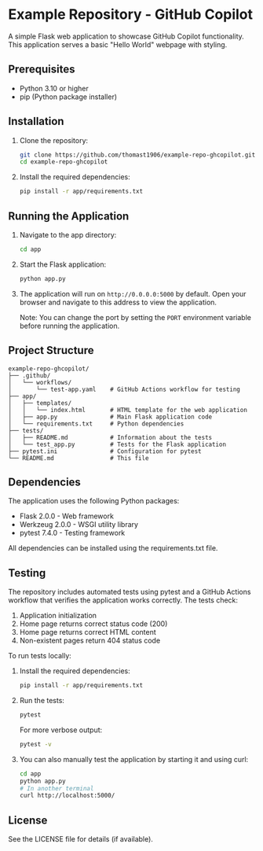 # Example Repository - GitHub Copilot

A simple Flask web application to showcase GitHub Copilot functionality. This application serves a basic "Hello World" webpage with styling.

## Prerequisites

- Python 3.10 or higher
- pip (Python package installer)

## Installation

1. Clone the repository:
   ```bash
   git clone https://github.com/thomast1906/example-repo-ghcopilot.git
   cd example-repo-ghcopilot
   ```

2. Install the required dependencies:
   ```bash
   pip install -r app/requirements.txt
   ```

## Running the Application

1. Navigate to the app directory:
   ```bash
   cd app
   ```

2. Start the Flask application:
   ```bash
   python app.py
   ```

3. The application will run on `http://0.0.0.0:5000` by default. Open your browser and navigate to this address to view the application.

   Note: You can change the port by setting the `PORT` environment variable before running the application.

## Project Structure

```
example-repo-ghcopilot/
├── .github/
│   └── workflows/
│       └── test-app.yaml    # GitHub Actions workflow for testing
├── app/
│   ├── templates/
│   │   └── index.html       # HTML template for the web application
│   ├── app.py               # Main Flask application code
│   └── requirements.txt     # Python dependencies
├── tests/
│   ├── README.md            # Information about the tests
│   └── test_app.py          # Tests for the Flask application
├── pytest.ini               # Configuration for pytest
└── README.md                # This file
```

## Dependencies

The application uses the following Python packages:
- Flask 2.0.0 - Web framework
- Werkzeug 2.0.0 - WSGI utility library
- pytest 7.4.0 - Testing framework

All dependencies can be installed using the requirements.txt file.

## Testing

The repository includes automated tests using pytest and a GitHub Actions workflow that verifies the application works correctly. The tests check:

1. Application initialization
2. Home page returns correct status code (200)
3. Home page returns correct HTML content
4. Non-existent pages return 404 status code

To run tests locally:

1. Install the required dependencies:
   ```bash
   pip install -r app/requirements.txt
   ```

2. Run the tests:
   ```bash
   pytest
   ```
   
   For more verbose output:
   ```bash
   pytest -v
   ```

3. You can also manually test the application by starting it and using curl:
   ```bash
   cd app
   python app.py
   # In another terminal
   curl http://localhost:5000/
   ```

## License

See the LICENSE file for details (if available).

